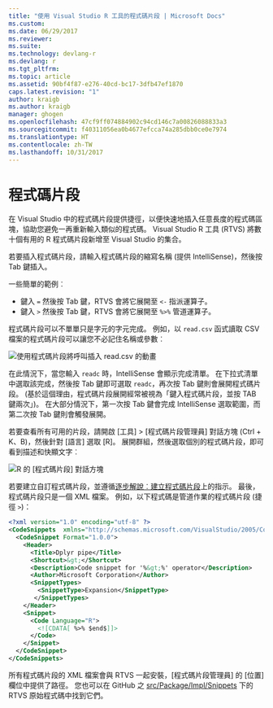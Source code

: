 ```yaml
---
title: "使用 Visual Studio R 工具的程式碼片段 | Microsoft Docs"
ms.custom: 
ms.date: 06/29/2017
ms.reviewer: 
ms.suite: 
ms.technology: devlang-r
ms.devlang: r
ms.tgt_pltfrm: 
ms.topic: article
ms.assetid: 90bf4f87-e276-40cd-bc17-3dfb47ef1870
caps.latest.revision: "1"
author: kraigb
ms.author: kraigb
manager: ghogen
ms.openlocfilehash: 47cf9ff074884902c94cd146c7a00826088833a3
ms.sourcegitcommit: f40311056ea0b4677efcca74a285dbb0ce0e7974
ms.translationtype: HT
ms.contentlocale: zh-TW
ms.lasthandoff: 10/31/2017
---
```

# <a name="code-snippets"></a>程式碼片段

在 Visual Studio 中的程式碼片段提供捷徑，以便快速地插入任意長度的程式碼區塊，協助您避免一再重新輸入類似的程式碼。 Visual Studio R 工具 (RTVS) 將數十個有用的 R 程式碼片段新增至 Visual Studio 的集合。

若要插入程式碼片段，請輸入程式碼片段的縮寫名稱 (提供 IntelliSense)，然後按 Tab 鍵插入。

一些簡單的範例︰

- 鍵入 `=` 然後按 Tab 鍵，RTVS 會將它展開至 `<-` 指派運算子。
- 鍵入 `>` 然後按 Tab 鍵，RTVS 會將它展開至 `%>%` 管道運算子。

程式碼片段可以不單單只是字元的字元完成。 例如，以 `read.csv` 函式讀取 CSV 檔案的程式碼片段可以讓您不必記住名稱或參數︰

![使用程式碼片段將呼叫插入 read.csv 的動畫](media/code-snippet-expansion.gif)

在此情況下，當您輸入 `readc` 時，IntelliSense 會顯示完成清單。 在下拉式清單中選取該完成，然後按 Tab 鍵即可選取 `readc`，再次按 Tab 鍵則會展開程式碼片段。 (基於這個理由，程式碼片段展開經常被視為「鍵入程式碼片段，並按 TAB 鍵兩次」)。 在大部分情況下，第一次按 Tab 鍵會完成 IntelliSense 選取範圍，而第二次按 Tab 鍵則會觸發展開。

若要查看所有可用的片段，請開啟 [工具] > [程式碼片段管理員] 對話方塊 (Ctrl + K、B)，然後針對 [語言] 選取 [R]。 展開群組，然後選取個別的程式碼片段，即可看到描述和快顯文字︰

![R 的 [程式碼片段] 對話方塊](media/code-snippet-dialog.png)

若要建立自訂程式碼片段，並遵循[逐步解說︰建立程式碼片段](../ide/walkthrough-creating-a-code-snippet.md)上的指示。 最後，程式碼片段只是一個 XML 檔案。 例如，以下程式碼是管道作業的程式碼片段 (捷徑 `>`)：

```xml
<?xml version="1.0" encoding="utf-8" ?>
<CodeSnippets  xmlns="http://schemas.microsoft.com/VisualStudio/2005/CodeSnippet">
  <CodeSnippet Format="1.0.0">
    <Header>
      <Title>Dplyr pipe</Title>
      <Shortcut>&gt;</Shortcut>
      <Description>Code snippet for '%&gt;%' operator</Description>
      <Author>Microsoft Corporation</Author>
      <SnippetTypes>
        <SnippetType>Expansion</SnippetType>
       </SnippetTypes>
    </Header>
    <Snippet>
      <Code Language="R">
        <![CDATA[ %>% $end$]]>
      </Code>
    </Snippet>
  </CodeSnippet>
</CodeSnippets>
```

所有程式碼片段的 XML 檔案會與 RTVS 一起安裝，[程式碼片段管理員] 的 [位置] 欄位中提供了路徑。 您也可以在 GitHub 之 [src/Package/Impl/Snippets](https://github.com/Microsoft/RTVS/tree/master/src/Package/Impl/Snippets) 下的 RTVS 原始程式碼中找到它們。
